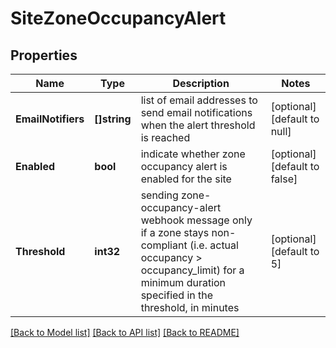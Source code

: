 # SiteZoneOccupancyAlert

## Properties
Name | Type | Description | Notes
------------ | ------------- | ------------- | -------------
**EmailNotifiers** | **[]string** | list of email addresses to send email notifications when the alert threshold is reached | [optional] [default to null]
**Enabled** | **bool** | indicate whether zone occupancy alert is enabled for the site | [optional] [default to false]
**Threshold** | **int32** | sending zone-occupancy-alert webhook message only if a zone stays non-compliant (i.e. actual occupancy &gt; occupancy_limit) for a minimum duration specified in the threshold, in minutes | [optional] [default to 5]

[[Back to Model list]](../README.md#documentation-for-models) [[Back to API list]](../README.md#documentation-for-api-endpoints) [[Back to README]](../README.md)

